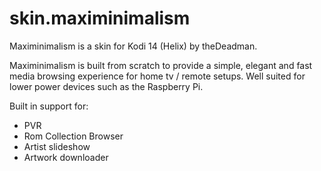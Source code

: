 skin.maximinimalism
===================

Maximinimalism is a skin for Kodi 14 (Helix) by theDeadman.

Maximinimalism is built from scratch to provide a simple, elegant and fast media browsing experience for home tv / remote setups. 
Well suited for lower power devices such as the Raspberry Pi.

Built in support for:
- PVR
- Rom Collection Browser
- Artist slideshow
- Artwork downloader


  